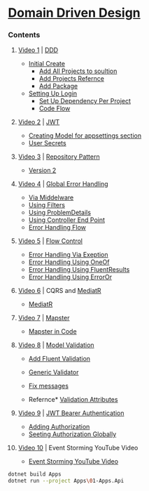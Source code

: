 # [Domain Driven Design][YP]

### Contents
1. [Video 1][Y1] | [DDD][100]
    + [Initial Create][110]
        + [Add All Projects to soultion][111]
        + [Add Projects Refernce][112]
        + [Add Package][113]
    + [Setting Up Login][120]
        + [Set Up Dependency Per Project][121]
        + [Code Flow][122]
2. [Video 2][Y2] | [JWT][2]
    + [Creating Model for appsettings section][21]
    + [User Secrets][22]

3. [Video 3][Y3] | [Repository Pattern][3]
    + [Version 2][31]

4. [Video 4][Y4] | [Global Error Handling][4]
    + [Via Middelware][41]
    + [Using Filters][42]
    + [Using ProblemDetails][43]
    + [Using Controller End Point][44]
    + [Error Handling Flow][45]

5. [Video 5][Y5] | [Flow Control][5]
    + [Error Handling Via Exeption][51]
    + [Error Handling Using OneOf][52]
    + [Error Handling Using FluentResults][53]
    + [Error Handling Using ErrorOr][54]

6. [Video 6][Y6] | CQRS and [MediatR][6]
    + [MediatR][61]

7. [Video 7][Y7] | [Mapster][7]
    + [Mapster in Code][71]

8. [Video 8][Y8] | [Model Validation][8]
    + [Add Fluent Validation][81]
    + [Generic Validator][82]
    + [Fix messages][83]

    + Refernce* [Validation Attributes][Y80] 

9. [Video 9][Y9] | [JWT Bearer Authentication][9]
    + [Adding Authorization][91]
    + [Seeting Authorization Globally][92]

10. [Video 10][Y10] | Event Storming YouTube Video
    + [Event Storming YouTube Video][Y10p]

[100]:Docs/v/Video1-0.md
[110]:Docs/v/Video1-1-setup.md#intial-creation
[111]:Docs/v/Video1-1-setup.md#add-all-created-projects-in-solution
[112]:Docs/v/Video1-1-setup.md#add-project-refernce
[113]:Docs/v/Video1-1-setup.md#add-package
[120]:Docs/v/Video1-2-Setting-Up-Login.md#setting-up-login
[121]:Docs/v/Video1-2-Setting-Up-Login.md#setup-dependency-injection-per-project
[122]:Docs/v/Video1-2-Setting-Up-Login.md#code-flow

[2]:Docs/v/Video2-JWT.md#jwt
[21]:Docs/v/Video2-JWT.md#creating-model-for-appsettings-section
[22]:Docs/v/Video2-JWT.md#user-secret

[3]:Docs/v/Video3.md
[31]:Docs/v/Video3-v2.md

[4]:Docs/v/Video4.md#error-handling
[41]:Docs/v/Video4.md#via-middelware
[42]:Docs/v/Video4.md#via-exception-filter-attribute
[43]:Docs/v/Video4.md#using-problemdetails
[44]:Docs/v/Video4.md#via-error-endpoint
[45]:Docs/v/Video4.md#error-handling-flow

[5]:Docs/v/Video5-0.md
[51]:Docs/v/Video5-1-Via-Exception.md
[52]:Docs/v/Video5-2-OneOf.md
[53]:Docs/v/Video5-3-FluentResults.md
[54]:Docs/v/Video5-4-ErrorOr.md

[6]:Docs/v/Video6-CQRS.md#cqrs
[61]:Docs/v/Video6-CQRS.md#mediatr

[7]:Docs/v/Video7-1-Mapster.md
[71]:Docs/v/Video7-2-MapsterInCode.md

[8]:Docs/v/Video8-ModelValidation.md#model-validation
[81]:Docs/v/Video8-ModelValidation.md#add-fluent-validation
[82]:Docs/v/Video8-ModelValidation.md#convert-to-a-generic-validator
[83]:Docs/v/Video8-ModelValidation.md#fix-title-of-error-response
[84]:Docs/v/Video8-ModelValidation.md#base-controller-clean-up
[85]:Docs/v/Video8-ModelValidation.md#using-the-generic-validator

[9]:Docs/v/Video9.md#bearer-authentication
[91]:Docs/v/Video9.md#adding-authorization
[92]:Docs/v/Video9.md#adding-authorization-global---to-inheriting-classes


[YP]:https://www.youtube.com/playlist?list=PLzYkqgWkHPKBcDIP5gzLfASkQyTdy0t4k
[Y1]:https://www.youtube.com/watch?v=fhM0V2N1GpY
[Y2]:https://www.youtube.com/watch?v=38bQNWKh0dk
[Y3]:https://www.youtube.com/watch?v=ZwQf_JQUUCQ
[Y4]:https://www.youtube.com/watch?v=gMwAhKddHYQ
[Y5]:https://www.youtube.com/watch?v=tZ8gGqiq_IU
[Y6]:https://www.youtube.com/watch?v=MwMVvLBSJa8
[Y7]:https://www.youtube.com/watch?v=vBs6naPD6RE
[Y8]:https://www.youtube.com/watch?v=FXP3PQ03fa0
[Y80]:https://www.youtube.com/watch?v=-ix1hzWr2ws
[Y9]:https://www.youtube.com/watch?v=7ILCRfPmQxQ
[Y10p]:https://www.youtube.com/watch?v=7LFxWgfJEeI
[Y10]:https://www.youtube.com/watch?v=1pBGc7kKOAA

```bash
dotnet build Apps
dotnet run --project Apps\01-Apps.Api
```
